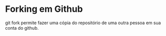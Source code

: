 Forking em Github
===========================

git fork permite fazer uma cópia do repositório de uma outra pessoa em sua conta do github.
